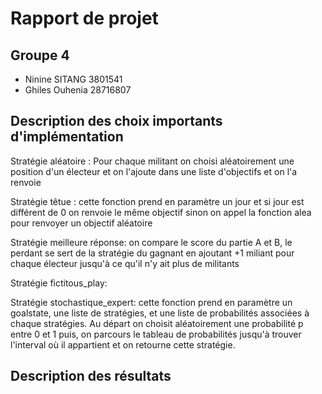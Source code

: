 # Rapport de projet

## Groupe 4
* Ninine SITANG 3801541
* Ghiles Ouhenia 28716807

## Description des choix importants d'implémentation
Stratégie aléatoire : Pour chaque militant on choisi aléatoirement une position d'un électeur et on l'ajoute dans une liste d'objectifs et on l'a renvoie

Stratégie têtue : cette fonction prend en paramètre un jour et si jour est différent de 0 on renvoie le même objectif sinon on appel la fonction alea pour renvoyer un objectif aléatoire

Stratégie meilleure réponse: on compare le score du partie A et B, le perdant se sert de la stratégie du gagnant en ajoutant  +1 miliant pour chaque électeur jusqu'à ce qu'il n'y ait plus de militants

Stratégie fictitous_play:

Stratégie stochastique_expert: cette fonction prend en paramètre un goalstate, une liste de stratégies, et une liste de probabilités associées à chaque stratégies. Au départ on choisit aléatoirement une probabilité p entre 0 et 1 puis, on parcours le tableau de probabilités jusqu'à trouver l'interval où il appartient et on retourne cette stratégie.
## Description des résultats
